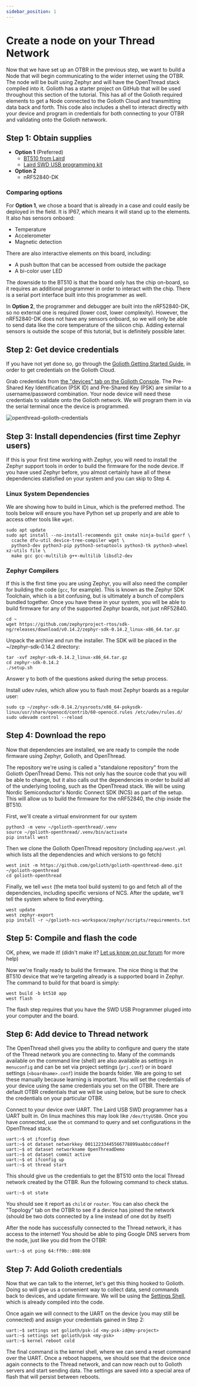 ```yaml
---
sidebar_position: 1
---
```


# Create a node on your Thread Network

Now that we have set up an OTBR in the previous step, we want to build a Node that will begin communicating to the wider internet using the OTBR. The node will be built using Zephyr and will have the OpenThread stack compiled into it. Golioth has a starter project on GitHub that will be used throughout this section of the tutorial. This has all of the Golioth required elements to get a Node connected to the Golioth Cloud and transmitting data back and forth. This code also includes a shell to interact directly with your device and program in credentials for both connecting to your OTBR and validating onto the Golioth netwwork. 

## Step 1: Obtain supplies

* **Option 1** (Preferred)
  * [BT510 from Laird](https://www.lairdconnect.com/iot-devices/iot-sensors/bt510-bluetooth-5-long-range-ip67-multi-sensor)
  * [Laird SWD USB programming kit](https://www.lairdconnect.com/wireless-modules/programming-kits/usb-swd-programming-kit)
* **Option 2**
  * nRF52840-DK

### Comparing options

For **Option 1**, we chose a board that is already in a case and could easily be deployed in the field. It is IP67, which means it will stand up to the elements. It also has sensors onboard:
* Temperature
* Accelerometer
* Magnetic detection

There are also interactive elements on this board, including:

* A push button that can be accessed from outside the package
* A bi-color user LED

The downside to the BT510 is that the board only has the chip on-board, so it requires an additional programmer in order to interact with the chip. There is a serial port interface built into this programmer as well. 

In **Option 2**, the programmer and debugger are built into the nRF52840-DK, so no external one is required (lower cost, lower complexity). However, the nRF52840-DK does not have any sensors onboard, so we will only be able to send data like the core temperature of the silicon chip. Adding external sensors is outside the scope of this tutorial, but is definitely possible later. 

## Step 2: Get device credentials

If you have not yet done so, go through the [Golioth Getting Started Guide](https://docs.golioth.io/getting-started), in order to get credentials on the Golioth Cloud. 

Grab credentials from [the "devices" tab on the Golioth Console](https://console.golioth.io/devices). The Pre-Shared Key Identification (PSK ID) and Pre-Shared Key (PSK) are similar to a username/password combination. Your node device will need these credentials to validate onto the Golioth network. We will program them in via the serial terminal once the device is programmed.

![openthread-golioth-credentials](openthread-golioth-credentials.png)

## Step 3: Install dependencies (first time Zephyr users)

If this is your first time working with Zephyr, you will need to install the Zephyr support tools in order to build the firmware for the node device. If you have used Zephyr before, you almost certainly have all of these dependencies statisfied on your system and you can skip to Step 4. 

### Linux System Dependencies

We are showing how to build in Linux, which is the preferred method. The tools below will ensure you have Python set up properly and are able to access other tools like `wget`. 

```
sudo apt update
sudo apt install --no-install-recommends git cmake ninja-build gperf \
  ccache dfu-util device-tree-compiler wget \
  python3-dev python3-pip python3-setuptools python3-tk python3-wheel xz-utils file \
  make gcc gcc-multilib g++-multilib libsdl2-dev
```

### Zephyr Compilers

If this is the first time you are using Zephyr, you will also need the compiler for building the code (`gcc`, for example). This is known as the Zephyr SDK Toolchain, which is a bit confusing, but is ultimately a bunch of compilers bundled together. Once you have these in your system, you will be able to build firmware for any of the supported Zephyr boards, not just nRF52840.

```
cd ~
wget https://github.com/zephyrproject-rtos/sdk-ng/releases/download/v0.14.2/zephyr-sdk-0.14.2_linux-x86_64.tar.gz
```

Unpack the archive and run the installer. The SDK will be placed in the ~/zephyr-sdk-0.14.2 directory:
```
tar -xvf zephyr-sdk-0.14.2_linux-x86_64.tar.gz
cd zephyr-sdk-0.14.2
./setup.sh
```
Answer y to both of the questions asked during the setup process.

Install udev rules, which allow you to flash most Zephyr boards as a regular user:
```
sudo cp ~/zephyr-sdk-0.14.2/sysroots/x86_64-pokysdk-linux/usr/share/openocd/contrib/60-openocd.rules /etc/udev/rules.d/
sudo udevadm control --reload
```

## Step 4: Download the repo

Now that dependencies are installed, we are ready to compile the node firmware using Zephyr, Golioth, and OpenThread.

The repository we're using is called a "standalone repository" from the Golioth OpenThread Demo. This not only has the source code that you will be able to change, but it also calls out the dependencies in order to build all of the underlying tooling, such as the OpenThread stack. We will be using Nordic Semiconductor's Nordic Connect SDK (NCS) as part of the setup. This will allow us to build the firmware for the nRF52840, the chip inside the BT510. 

First, we'll create a virtual environment for our system
``` 
python3 -m venv ~/golioth-openthread/.venv
source ~/golioth-openthread/.venv/bin/activate
pip install west
```

Then we clone the Golioth OpenThread repository (including `app/west.yml` which lists all the dependencies and which versions to go fetch)

```
west init -m https://github.com/golioth/golioth-openthread-demo.git ~/golioth-openthread
cd golioth-openthread
```

Finally, we tell `west` (the meta tool build system) to go and fetch all of the dependencies, including specific versions of NCS. After the update, we'll tell the system where to find everything.

```
west update
west zephyr-export
pip install -r ~/golioth-ncs-workspace/zephyr/scripts/requirements.txt
```

## Step 5: Compile and flash the code

OK, phew, we made it! (didn't make it? [Let us know on our forum](https://forum.golioth.io) for more help)

Now we're finally ready to build the firmware. The nice thing is that the BT510 device that we're targeting already is a supported board in Zephyr. The command to build for that board is simply:

```
west build -b bt510 app
west flash
```

The flash step requires that you have the SWD USB Programmer pluged into your computer and the board.

## Step 6: Add device to Thread network

The OpenThread shell gives you the ability to configure and query the state of the Thread network you are connecting to. Many of the commands available on the command line (shell) are also available as settings in `menuconfig` and can be set via project settings (`prj.conf`) or in board settings (`<boardname>.conf`) inside the boards folder. We are going to set these manually because learning is important. You will set the credentials of your device using the same credentials you set on the OTBR. There are default OTBR credentials that we will be using below, but be sure to check the credentials on your particular OTBR.

Connect to your device over UART. The Laird USB SWD programmer has a UART built in. On linux machines this may look like `/dev/ttyUSB0`. Once you have connected, use the `ot` command to query and set configurations in the OpenThread stack.

```
uart:~$ ot ifconfig down
uart:~$ ot dataset networkkey 00112233445566778899aabbccddeeff
uart:~$ ot dataset networkname OpenThreadDemo
uart:~$ ot dataset commit active
uart:~$ ot ifconfig up
uart:~$ ot thread start
```

This should give us the credentials to get the BT510 onto the local Thread network created by the OTBR. Run the following command to check status.

```
uart:~$ ot state
```

You should see it report as `child` or `router`. You can also check the "Topology" tab on the OTBR to see if a device has joined the network (should be two dots connected by a line instead of one dot by itself)

After the node has successfully connected to the Thread network, it has access to the internet! You should be able to ping Google DNS servers from the node, just like you did from the OTBR:

```
uart:~$ ot ping 64:ff9b::808:808    
```

## Step 7: Add Golioth credentials

Now that we can talk to the internet, let's get this thing hooked to Golioth. Doing so will give us a convenient way to collect data, send commands back to devices, and update firmware. We will be using the [Settings Shell](https://blog.golioth.io/new-feature-updating-zephyr-settings-from-the-device-shell-and-more/), which is already compiled into the code. 

Once again we will connect to the UART on the device (you may still be connected) and assign your credentials gained in Step 2:

```
uart:~$ settings set golioth/psk-id <my-psk-id@my-project>
uart:~$ settings set golioth/psk <my-psk>
uart:~$ kernel reboot cold
```

The final command is the kernel shell, where we can send a reset command over the UART. Once a reboot happens, we should see that the device once again connects to the Thread network, and can now reach out to Golioth servers and start sending data. The settings are saved into a special area of flash that will persist between reboots. 